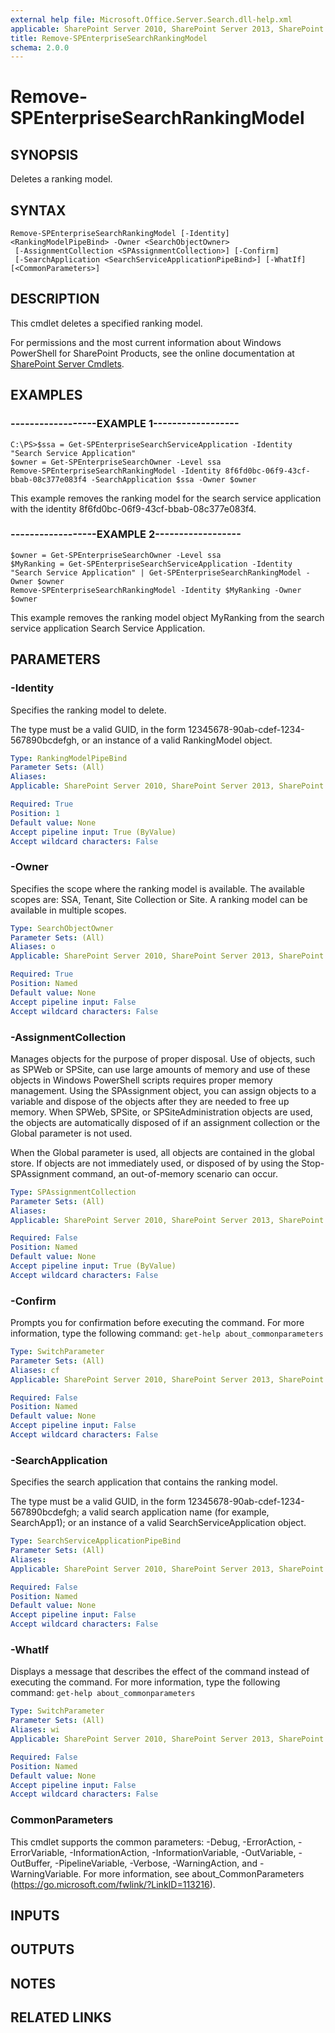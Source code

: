 ```yaml
---
external help file: Microsoft.Office.Server.Search.dll-help.xml
applicable: SharePoint Server 2010, SharePoint Server 2013, SharePoint Server 2016, SharePoint Server 2019
title: Remove-SPEnterpriseSearchRankingModel
schema: 2.0.0
---
```


# Remove-SPEnterpriseSearchRankingModel

## SYNOPSIS
Deletes a ranking model.


## SYNTAX

```
Remove-SPEnterpriseSearchRankingModel [-Identity] <RankingModelPipeBind> -Owner <SearchObjectOwner>
 [-AssignmentCollection <SPAssignmentCollection>] [-Confirm]
 [-SearchApplication <SearchServiceApplicationPipeBind>] [-WhatIf] [<CommonParameters>]
```

## DESCRIPTION
This cmdlet deletes a specified ranking model.

For permissions and the most current information about Windows PowerShell for SharePoint Products, see the online documentation at [SharePoint Server Cmdlets](https://docs.microsoft.com/powershell/sharepoint/sharepoint-server/sharepoint-server-cmdlets).


## EXAMPLES

### ------------------EXAMPLE 1------------------
```
C:\PS>$ssa = Get-SPEnterpriseSearchServiceApplication -Identity "Search Service Application"
$owner = Get-SPEnterpriseSearchOwner -Level ssa
Remove-SPEnterpriseSearchRankingModel -Identity 8f6fd0bc-06f9-43cf-bbab-08c377e083f4 -SearchApplication $ssa -Owner $owner
```

This example removes the ranking model for the search service application with the identity 8f6fd0bc-06f9-43cf-bbab-08c377e083f4.


### ------------------EXAMPLE 2------------------
```
$owner = Get-SPEnterpriseSearchOwner -Level ssa
$MyRanking = Get-SPEnterpriseSearchServiceApplication -Identity "Search Service Application" | Get-SPEnterpriseSearchRankingModel -Owner $owner
Remove-SPEnterpriseSearchRankingModel -Identity $MyRanking -Owner $owner
```

This example removes the ranking model object MyRanking from the search service application Search Service Application.


## PARAMETERS

### -Identity
Specifies the ranking model to delete.

The type must be a valid GUID, in the form 12345678-90ab-cdef-1234-567890bcdefgh, or an instance of a valid RankingModel object.

```yaml
Type: RankingModelPipeBind
Parameter Sets: (All)
Aliases: 
Applicable: SharePoint Server 2010, SharePoint Server 2013, SharePoint Server 2016, SharePoint Server 2019

Required: True
Position: 1
Default value: None
Accept pipeline input: True (ByValue)
Accept wildcard characters: False
```

### -Owner
Specifies the scope where the ranking model is available.
The available scopes are: SSA, Tenant, Site Collection or Site.
A ranking model can be available in multiple scopes.

```yaml
Type: SearchObjectOwner
Parameter Sets: (All)
Aliases: o
Applicable: SharePoint Server 2010, SharePoint Server 2013, SharePoint Server 2016, SharePoint Server 2019

Required: True
Position: Named
Default value: None
Accept pipeline input: False
Accept wildcard characters: False
```

### -AssignmentCollection
Manages objects for the purpose of proper disposal. Use of objects, such as SPWeb or SPSite, can use large amounts of memory and use of these objects in Windows PowerShell scripts requires proper memory management. Using the SPAssignment object, you can assign objects to a variable and dispose of the objects after they are needed to free up memory. When SPWeb, SPSite, or SPSiteAdministration objects are used, the objects are automatically disposed of if an assignment collection or the Global parameter is not used.

When the Global parameter is used, all objects are contained in the global store. If objects are not immediately used, or disposed of by using the Stop-SPAssignment command, an out-of-memory scenario can occur.
```yaml
Type: SPAssignmentCollection
Parameter Sets: (All)
Aliases: 
Applicable: SharePoint Server 2010, SharePoint Server 2013, SharePoint Server 2016, SharePoint Server 2019

Required: False
Position: Named
Default value: None
Accept pipeline input: True (ByValue)
Accept wildcard characters: False
```

### -Confirm
Prompts you for confirmation before executing the command.
For more information, type the following command: `get-help about_commonparameters`

```yaml
Type: SwitchParameter
Parameter Sets: (All)
Aliases: cf
Applicable: SharePoint Server 2010, SharePoint Server 2013, SharePoint Server 2016, SharePoint Server 2019

Required: False
Position: Named
Default value: None
Accept pipeline input: False
Accept wildcard characters: False
```

### -SearchApplication
Specifies the search application that contains the ranking model.

The type must be a valid GUID, in the form 12345678-90ab-cdef-1234-567890bcdefgh; a valid search application name (for example, SearchApp1); or an instance of a valid SearchServiceApplication object.

```yaml
Type: SearchServiceApplicationPipeBind
Parameter Sets: (All)
Aliases: 
Applicable: SharePoint Server 2010, SharePoint Server 2013, SharePoint Server 2016, SharePoint Server 2019

Required: False
Position: Named
Default value: None
Accept pipeline input: False
Accept wildcard characters: False
```

### -WhatIf
Displays a message that describes the effect of the command instead of executing the command.
For more information, type the following command: `get-help about_commonparameters`

```yaml
Type: SwitchParameter
Parameter Sets: (All)
Aliases: wi
Applicable: SharePoint Server 2010, SharePoint Server 2013, SharePoint Server 2016, SharePoint Server 2019

Required: False
Position: Named
Default value: None
Accept pipeline input: False
Accept wildcard characters: False
```

### CommonParameters
This cmdlet supports the common parameters: -Debug, -ErrorAction, -ErrorVariable, -InformationAction, -InformationVariable, -OutVariable, -OutBuffer, -PipelineVariable, -Verbose, -WarningAction, and -WarningVariable. For more information, see about_CommonParameters (https://go.microsoft.com/fwlink/?LinkID=113216).

## INPUTS

## OUTPUTS

## NOTES

## RELATED LINKS
